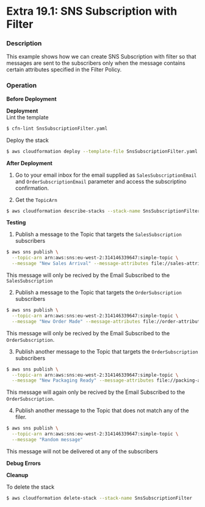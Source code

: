 # Extra 19.1: SNS Subscription with Filter

### Description

This example shows how we can create SNS Subscription with filter so that messages are sent to the subscribers only when the message contains certain attributes specified in the Filter Policy.

### Operation

**Before Deployment**

**Deployment**  
Lint the template

```bash
$ cfn-lint SnsSubscriptionFilter.yaml
```

Deploy the stack

```bash
$ aws cloudformation deploy --template-file SnsSubscriptionFilter.yaml --stack-name SnsSubscriptionFilter --parameter-overrides file://private-parameters.json
```

**After Deployment**

1. Go to your email inbox for the email supplied as `SalesSubscriptionEmail` and `OrderSubscriptionEmail` parameter and access the subscriptino confirmation.

2. Get the `TopicArn`

```bash
$ aws cloudformation describe-stacks --stack-name SnsSubscriptionFilter --query "Stacks[0].Outputs" --no-cli-pager
```

**Testing**

1. Publish a message to the Topic that targets the `SalesSubscription` subscribers

```bash
$ aws sns publish \
  --topic-arn arn:aws:sns:eu-west-2:314146339647:simple-topic \
  --message "New Sales Arrival" --message-attributes file://sales-attributes.json
```

This message will only be recived by the Email Subscribed to the `SalesSubscription`

2. Publish a message to the Topic that targets the `OrderSubscription` subscribers

```bash
$ aws sns publish \
  --topic-arn arn:aws:sns:eu-west-2:314146339647:simple-topic \
  --message "New Order Made" --message-attributes file://order-attributes.json
```

This message will only be recived by the Email Subscribed to the `OrderSubscription`.

3. Publish another message to the Topic that targets the `OrderSubscription` subscribers

```bash
$ aws sns publish \
  --topic-arn arn:aws:sns:eu-west-2:314146339647:simple-topic \
  --message "New Packaging Ready" --message-attributes file://packing-attributes.json
```

This message will again only be recived by the Email Subscribed to the `OrderSubscription`.

4. Publish another message to the Topic that does not match any of the filer.

```bash
$ aws sns publish \
  --topic-arn arn:aws:sns:eu-west-2:314146339647:simple-topic \
  --message "Random message"
```

This message will not be delivered ot any of the subscribers

**Debug Errors**

**Cleanup**

To delete the stack

```bash
$ aws cloudformation delete-stack --stack-name SnsSubscriptionFilter
```
